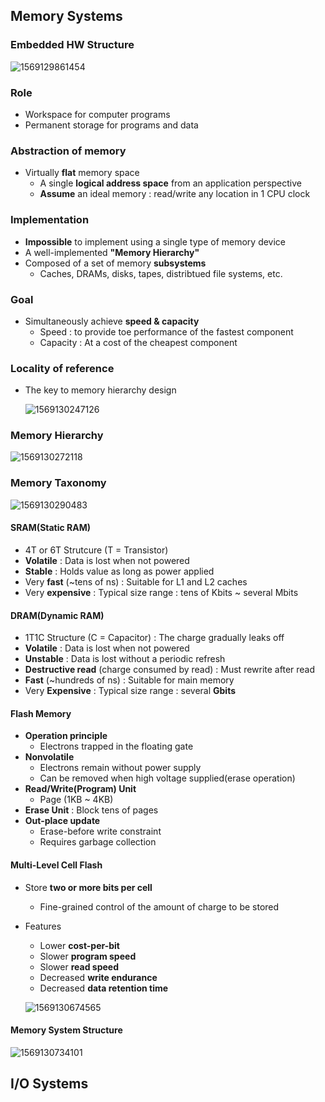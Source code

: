 ## Memory Systems

### Embedded HW Structure

![1569129861454](C:\Users\user\AppData\Roaming\Typora\typora-user-images\1569129861454.png)

### Role

- Workspace for computer programs
- Permanent storage for programs and data

### Abstraction of memory

- Virtually **flat** memory space
  - A single **logical address space** from an application perspective
  - **Assume** an ideal memory : read/write any location in 1 CPU clock

### Implementation

- **Impossible** to implement using a single type of memory device
- A well-implemented **"Memory Hierarchy"**
- Composed of a set of memory **subsystems**
  - Caches, DRAMs, disks, tapes, distribtued file systems, etc.

### Goal

- Simultaneously achieve **speed & capacity**
  - Speed : to provide toe performance of the fastest component
  - Capacity : At a cost of the cheapest component

### Locality of reference

- The key to memory hierarchy design

  ![1569130247126](C:\Users\user\AppData\Roaming\Typora\typora-user-images\1569130247126.png)

### Memory Hierarchy

![1569130272118](C:\Users\user\AppData\Roaming\Typora\typora-user-images\1569130272118.png)

### Memory Taxonomy

![1569130290483](C:\Users\user\AppData\Roaming\Typora\typora-user-images\1569130290483.png)

#### SRAM(Static RAM)

- 4T or 6T Strutcure (T = Transistor)
- **Volatile** : Data is lost when not powered
- **Stable** : Holds value as long as power applied
- Very **fast** (~tens of ns) : Suitable for L1 and L2 caches
- Very **expensive** : Typical size range : tens of Kbits ~ several Mbits

#### DRAM(Dynamic RAM)

- 1T1C Structure (C = Capacitor) : The charge gradually leaks off
- **Volatile** : Data is lost when not powered
- **Unstable** : Data is lost without a periodic refresh
- **Destructive read** (charge consumed by read) : Must rewrite after read
- **Fast** (~hundreds of ns) : Suitable for main memory
- Very **Expensive** : Typical size range : several **Gbits**

#### Flash Memory

- **Operation principle**
  - Electrons trapped in the floating gate
- **Nonvolatile**
  - Electrons remain without power supply
  - Can be removed when high voltage supplied(erase operation)
- **Read/Write(Program) Unit**
  - Page (1KB ~ 4KB)
- **Erase Unit** : Block tens of pages
- **Out-place update**
  - Erase-before write constraint
  - Requires garbage collection

#### Multi-Level Cell Flash

- Store **two or more bits per cell**

  - Fine-grained control of the amount of charge to be stored

- Features

  - Lower **cost-per-bit**
  - Slower **program speed**
  - Slower **read speed**
  - Decreased **write endurance**
  - Decreased **data retention time**

  ![1569130674565](C:\Users\user\AppData\Roaming\Typora\typora-user-images\1569130674565.png)

#### Memory System Structure

![1569130734101](C:\Users\user\AppData\Roaming\Typora\typora-user-images\1569130734101.png)

## I/O Systems

